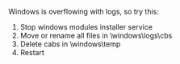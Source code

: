 Windows is overflowing with logs, so try this:
1. Stop windows modules installer service
2. Move or rename all files in \windows\logs\cbs
3. Delete cabs in \windows\temp
4. Restart
